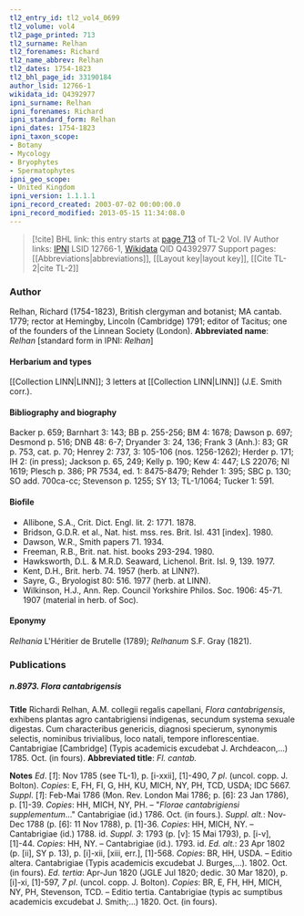 ```yaml
---
tl2_entry_id: tl2_vol4_0699
tl2_volume: vol4
tl2_page_printed: 713
tl2_surname: Relhan
tl2_forenames: Richard
tl2_name_abbrev: Relhan
tl2_dates: 1754-1823
tl2_bhl_page_id: 33190184
author_lsid: 12766-1
wikidata_id: Q4392977
ipni_surname: Relhan
ipni_forenames: Richard
ipni_standard_form: Relhan
ipni_dates: 1754-1823
ipni_taxon_scope: 
- Botany
- Mycology
- Bryophytes
- Spermatophytes
ipni_geo_scope: 
- United Kingdom
ipni_version: 1.1.1.1
ipni_record_created: 2003-07-02 00:00:00.0
ipni_record_modified: 2013-05-15 11:34:08.0
---
```


> [!cite] BHL link: this entry starts at [page 713](https://www.biodiversitylibrary.org/page/33190184) of TL-2 Vol. IV
> Author links: [IPNI](https://www.ipni.org/a/12766-1) LSID 12766-1, [Wikidata](https://www.wikidata.org/wiki/Q4392977) QID Q4392977
> Support pages: [[Abbreviations|abbreviations]], [[Layout key|layout key]], [[Cite TL-2|cite TL-2]]

### Author

Relhan, Richard (1754-1823), British clergyman and botanist; MA cantab. 1779; rector at Hemingby, Lincoln (Cambridge) 1791; editor of Tacitus; one of the founders of the Linnean Society (London). 
**Abbreviated name**: *Relhan* \[standard form in IPNI: *Relhan*\]

#### Herbarium and types

[[Collection LINN|LINN]]; 3 letters at [[Collection LINN|LINN]] (J.E. Smith corr.).

#### Bibliography and biography

Backer p. 659; Barnhart 3: 143; BB p. 255-256; BM 4: 1678; Dawson p. 697; Desmond p. 516; DNB 48: 6-7; Dryander 3: 24, 136; Frank 3 (Anh.): 83; GR p. 753, cat. p. 70; Henrey 2: 737, 3: 105-106 (nos. 1256-1262); Herder p. 171; IH 2: (in press); Jackson p. 65, 249; Kelly p. 190; Kew 4: 447; LS 22076; NI 1619; Plesch p. 386; PR 7534, ed. 1: 8475-8479; Rehder 1: 395; SBC p. 130; SO add. 700ca-cc; Stevenson p. 1255; SY 13; TL-1/1064; Tucker 1: 591.

#### Biofile

- Allibone, S.A., Crit. Dict. Engl. lit. 2: 1771. 1878.
- Bridson, G.D.R. et al., Nat. hist. mss. res. Brit. Isl. 431 \[index\]. 1980.
- Dawson, W.R., Smith papers 71. 1934.
- Freeman, R.B., Brit. nat. hist. books 293-294. 1980.
- Hawksworth, D.L. & M.R.D. Seaward, Lichenol. Brit. Isl. 9, 139. 1977.
- Kent, D.H., Brit. herb. 74. 1957 (herb. at LINN?).
- Sayre, G., Bryologist 80: 516. 1977 (herb. at LINN).
- Wilkinson, H.J., Ann. Rep. Council Yorkshire Philos. Soc. 1906: 45-71. 1907 (material in herb. of Soc).

#### Eponymy

*Relhania* L'Héritier de Brutelle (1789); *Relhanum* S.F. Gray (1821).

### Publications

##### n.8973. Flora cantabrigensis

**Title**
Richardi Relhan, A.M. collegii regalis capellani, *Flora cantabrigensis*, exhibens plantas agro cantabrigiensi indigenas, secundum systema sexuale digestas. Cum characteribus genericis, diagnosi specierum, synonymis selectis, nominibus trivialibus, loco natali, tempore inflorescentiae. Cantabrigiae \[Cambridge\] (Typis academicis excudebat J. Archdeacon,...) 1785. Oct. (in fours).
**Abbreviated title**: *Fl. cantab.*

**Notes**
*Ed*. \[*1*\]: Nov 1785 (see TL-1), p. \[i-xxii\], \[1\]-490, *7 pl*. (uncol. copp. J. Bolton). *Copies*: E, FH, FI, G, HH, KU, MICH, NY, PH, TCD, USDA; IDC 5667.
*Suppl*. \[*1*\]: Feb-Mai 1786 (Mon. Rev. London Mai 1786; p. \[6\]: 23 Jan 1786), p. \[1\]-39.
*Copies*: HH, MICH, NY, PH. – "*Florae cantabrigiensi supplementum*..." Cantabrigiae (id.) 1786. Oct. (in fours.).
*Suppl. alt.*: Nov-Dec 1788 (p. \[6\]: 11 Nov 1788), p. \[1\]-36. *Copies*: HH, MICH, NY. – Cantabrigiae (id.) 1788. id.
*Suppl. 3*: 1793 (p. \[v\]: 15 Mai 1793), p. \[i-v\], \[1\]-44. *Copies*: HH, NY. – Cantabrigiae (id.). 1793. id.
*Ed. alt.*: 23 Apr 1802 (p. \[ii\], SY p. 13), p. \[i\]-xii, \[xiii, err.\], \[1\]-568. *Copies*: BR, HH, USDA. – Editio altera. Cantabrigiae (Typis academicis excudebat J. Burges,...). 1802. Oct. (in fours).
*Ed. tertia*: Apr-Jun 1820 (JGLE Jul 1820; dedic. 30 Mar 1820), p. \[i\]-xi, \[1\]-597, *7 pl*. (uncol. copp. J. Bolton). *Copies*: BR, E, FH, HH, MICH, NY, PH, Stevenson, TCD.  – Editio tertia. Cantabrigiae (typis ac sumptibus academicis excudebat J. Smith;...) 1820. Oct. (in fours).

